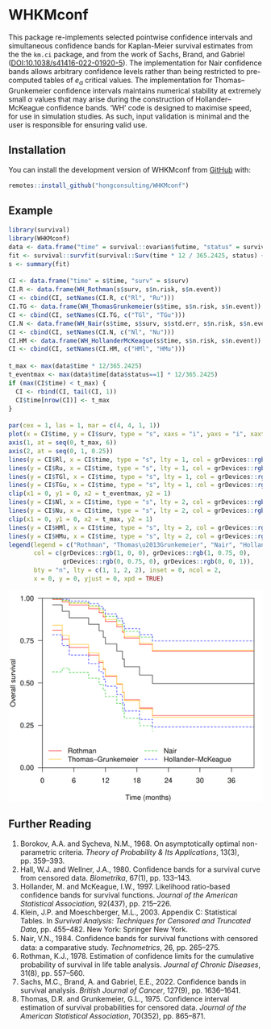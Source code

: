 
<!-- README.md is generated from README.Rmd. Please edit that file -->

# WHKMconf

<!-- badges: start -->
<!-- badges: end -->

This package re-implements selected pointwise confidence intervals and
simultaneous confidence bands for Kaplan-Meier survival estimates from
the the `km.ci` package, and from the work of Sachs, Brand, and Gabriel
([DOI:10.1038/s41416-022-01920-5](https://www.nature.com/articles/s41416-022-01920-5)).
The implementation for Nair confidence bands allows arbitrary confidence
levels rather than being restricted to pre-computed tables of $e_\alpha$
critical values. The implementation for Thomas–Grunkemeier confidence
intervals maintains numerical stability at extremely small $\alpha$
values that may arise during the construction of Hollander–McKeague
confidence bands. ‘WH’ code is designed to maximise speed, for use in
simulation studies. As such, input validation is minimal and the user is
responsible for ensuring valid use.

## Installation

You can install the development version of WHKMconf from
[GitHub](https://github.com/hongconsulting/WHKMconf) with:

``` r
remotes::install_github("hongconsulting/WHKMconf")
```

## Example

``` r
library(survival)
library(WHKMconf)
data <- data.frame("time" = survival::ovarian$futime, "status" = survival::ovarian$fustat)
fit <- survival::survfit(survival::Surv(time * 12 / 365.2425, status) ~ 1, data = data)
s <- summary(fit)

CI <- data.frame("time" = s$time, "surv" = s$surv)
CI.R <- data.frame(WH_Rothman(s$surv, s$n.risk, s$n.event))
CI <- cbind(CI, setNames(CI.R, c("Rl", "Ru")))
CI.TG <- data.frame(WH_ThomasGrunkemeier(s$time, s$n.risk, s$n.event))
CI <- cbind(CI, setNames(CI.TG, c("TGl", "TGu")))
CI.N <- data.frame(WH_Nair(s$time, s$surv, s$std.err, s$n.risk, s$n.event))
CI <- cbind(CI, setNames(CI.N, c("Nl", "Nu")))
CI.HM <- data.frame(WH_HollanderMcKeague(s$time, s$n.risk, s$n.event))
CI <- cbind(CI, setNames(CI.HM, c("HMl", "HMu")))

t_max <- max(data$time * 12/365.2425)
t_eventmax <- max(data$time[data$status==1] * 12/365.2425)
if (max(CI$time) < t_max) {
  CI <- rbind(CI, tail(CI, 1))
  CI$time[nrow(CI)] <- t_max
}

par(cex = 1, las = 1, mar = c(4, 4, 1, 1))
plot(x = CI$time, y = CI$surv, type = "s", xaxs = "i", yaxs = "i", xaxt = "n", yaxt = "n", xlab = "Time (months)", ylab = "Overall survival", xlim = c(0, t_max), ylim = c(0, 1))
axis(1, at = seq(0, t_max, 6))
axis(2, at = seq(0, 1, 0.25))
lines(y = CI$Rl, x = CI$time, type = "s", lty = 1, col = grDevices::rgb(1, 0, 0))
lines(y = CI$Ru, x = CI$time, type = "s", lty = 1, col = grDevices::rgb(1, 0, 0))
lines(y = CI$TGl, x = CI$time, type = "s", lty = 1, col = grDevices::rgb(1, 0.75, 0))
lines(y = CI$TGu, x = CI$time, type = "s", lty = 1, col = grDevices::rgb(1, 0.75, 0))
clip(x1 = 0, y1 = 0, x2 = t_eventmax, y2 = 1)
lines(y = CI$Nl, x = CI$time, type = "s", lty = 2, col = grDevices::rgb(0, 0.75, 0))
lines(y = CI$Nu, x = CI$time, type = "s", lty = 2, col = grDevices::rgb(0, 0.75, 0))
clip(x1 = 0, y1 = 0, x2 = t_max, y2 = 1)
lines(y = CI$HMl, x = CI$time, type = "s", lty = 2, col = grDevices::rgb(0, 0, 1))
lines(y = CI$HMu, x = CI$time, type = "s", lty = 2, col = grDevices::rgb(0, 0, 1))
legend(legend = c("Rothman", "Thomas\u2013Grunkemeier", "Nair", "Hollander\u2013McKeague"),
       col = c(grDevices::rgb(1, 0, 0), grDevices::rgb(1, 0.75, 0),
               grDevices::rgb(0, 0.75, 0), grDevices::rgb(0, 0, 1)),
       bty = "n", lty = c(1, 1, 2, 2), inset = 0, ncol = 2,
       x = 0, y = 0, yjust = 0, xpd = TRUE)
```

![](man/figures/README-unnamed-chunk-2-1.png)<!-- -->

## Further Reading

1.  Borokov, A.A. and Sycheva, N.M., 1968. On asymptotically optimal
    non-parametric criteria. *Theory of Probability & Its Applications*,
    13(3), pp. 359–393.
2.  Hall, W.J. and Wellner, J.A., 1980. Confidence bands for a survival
    curve from censored data. *Biometrika*, 67(1), pp. 133–143.
3.  Hollander, M. and McKeague, I.W., 1997. Likelihood ratio-based
    confidence bands for survival functions. *Journal of the American
    Statistical Association*, 92(437), pp. 215–226.
4.  Klein, J.P. and Moeschberger, M.L., 2003. Appendix C: Statistical
    Tables. In *Survival Analysis: Techniques for Censored and Truncated
    Data*, pp. 455–482. New York: Springer New York.
5.  Nair, V.N., 1984. Conﬁdence bands for survival functions with
    censored data: a comparative study. *Technometrics*, 26,
    pp. 265–275.
6.  Rothman, K.J., 1978. Estimation of confidence limits for the
    cumulative probability of survival in life table analysis. *Journal
    of Chronic Diseases*, 31(8), pp. 557–560.
7.  Sachs, M.C., Brand, A. and Gabriel, E.E., 2022. Confidence bands in
    survival analysis. *British Journal of Cancer*, 127(9),
    pp. 1636–1641.
8.  Thomas, D.R. and Grunkemeier, G.L., 1975. Confidence interval
    estimation of survival probabilities for censored data. *Journal of
    the American Statistical Association*, 70(352), pp. 865–871.
